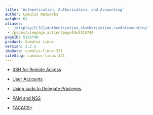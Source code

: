 ```yaml
---
title: 'Authentication, Authorization, and Accounting'
author: Cumulus Networks
weight: 61
aliases:
 - '/display/CL321/Authentication,+Authorization,+and+Accounting'
 - /pages/viewpage.action?pageId=5126748
pageID: 5126748
product: Cumulus Linux
version: 3.2.1
imgData: cumulus-linux-321
siteSlug: cumulus-linux-321
---
```

  - [SSH for Remote
    Access](/version/cumulus-linux-321/System_Configuration/Authentication_Authorization_and_Accounting/SSH_for_Remote_Access)

  - [User
    Accounts](/version/cumulus-linux-321/System_Configuration/Authentication_Authorization_and_Accounting/User_Accounts)

  - [Using sudo to Delegate
    Privileges](/version/cumulus-linux-321/System_Configuration/Authentication_Authorization_and_Accounting/Using_sudo_to_Delegate_Privileges)

  - [PAM and
    NSS](/version/cumulus-linux-321/System_Configuration/Authentication_Authorization_and_Accounting/LDAP_Authentication_and_Authorization)

  - [TACACS+](/version/cumulus-linux-321/System_Configuration/Authentication_Authorization_and_Accounting/TACACS_Plus)

<article id="html-search-results" class="ht-content" style="display: none;">

</article>

<footer id="ht-footer">

</footer>
